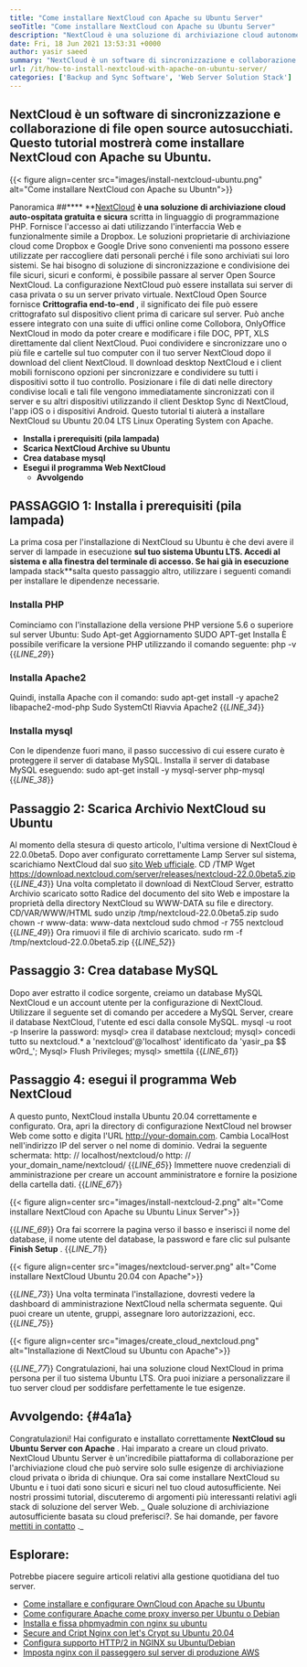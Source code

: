```yaml
---
title: "Come installare NextCloud con Apache su Ubuntu Server" 
seoTitle: "Come installare NextCloud con Apache su Ubuntu Server" 
description: "NextCloud è una soluzione di archiviazione cloud autonome open source scritta in PHP. Questo articolo mostrerà come installare NextCloud con Apache su Ubuntu." 
date: Fri, 18 Jun 2021 13:53:31 +0000
author: yasir saeed
summary: "NextCloud è un software di sincronizzazione e collaborazione di file open source. Questo tutorial mostrerà come installare NextCloud con Apache su Ubuntu." 
url: /it/how-to-install-nextcloud-with-apache-on-ubuntu-server/
categories: ['Backup and Sync Software', 'Web Server Solution Stack']
---
```


## NextCloud è un software di sincronizzazione e collaborazione di file open source autosucchiati. Questo tutorial mostrerà come installare NextCloud con Apache su Ubuntu.

{{< figure align=center src="images/install-nextcloud-ubuntu.png" alt="Come installare NextCloud con Apache su Ubuntn">}}


Panoramica ##****
**[NextCloud][1] **è una soluzione di archiviazione cloud auto-ospitata gratuita e sicura** scritta in linguaggio di programmazione PHP. Fornisce l'accesso ai dati utilizzando l'interfaccia Web e funzionalmente simile a Dropbox. Le soluzioni proprietarie di archiviazione cloud come Dropbox e Google Drive sono convenienti ma possono essere utilizzate per raccogliere dati personali perché i file sono archiviati sui loro sistemi. Se hai bisogno di soluzione di sincronizzazione e condivisione dei file sicuri, sicuri e conformi, è possibile passare al server Open Source NextCloud. La configurazione NextCloud può essere installata sui server di casa privata o su un server privato virtuale.
NextCloud Open Source fornisce **Crittografia end-to-end** , il significato dei file può essere crittografato sul dispositivo client prima di caricare sul server. Può anche essere integrato con una suite di uffici online come Collobora, OnlyOffice NextCloud in modo da poter creare e modificare i file DOC, PPT, XLS direttamente dal client NextCloud. Puoi condividere e sincronizzare uno o più file e cartelle sul tuo computer con il tuo server NextCloud dopo il download del client NextCloud. Il download desktop NextCloud e i client mobili forniscono opzioni per sincronizzare e condividere su tutti i dispositivi sotto il tuo controllo. Posizionare i file di dati nelle directory condivise locali e tali file vengono immediatamente sincronizzati con il server e su altri dispositivi utilizzando il client Desktop Sync di NextCloud, l'app iOS o i dispositivi Android.
Questo tutorial ti aiuterà a installare NextCloud su Ubuntu 20.04 LTS Linux Operating System con Apache.
* **Installa i prerequisiti (pila lampada)** 
* **Scarica NextCloud Archive su Ubuntu** 
* **Crea database mysql** 
* **Esegui il programma Web NextCloud** 
  * **Avvolgendo** 

## PASSAGGIO 1: Installa i prerequisiti (pila lampada)
La prima cosa per l'installazione di NextCloud su Ubuntu è che devi avere il server di lampade in esecuzione **sul tuo sistema Ubuntu LTS. Accedi al sistema e alla finestra del terminale di accesso. Se hai già in esecuzione** lampada stack**salta questo passaggio altro, utilizzare i seguenti comandi per installare le dipendenze necessarie.

### Installa PHP
Cominciamo con l'installazione della versione PHP versione 5.6 o superiore sul server Ubuntu:
Sudo Apt-get Aggiornamento
SUDO APT-get Installa
È possibile verificare la versione PHP utilizzando il comando seguente:
php -v
{{_LINE_29_}}

### Installa Apache2
Quindi, installa Apache con il comando:
sudo apt-get install -y apache2 libapache2-mod-php
Sudo SystemCtl Riavvia Apache2
{{_LINE_34_}}

### Installa mysql
Con le dipendenze fuori mano, il passo successivo di cui essere curato è proteggere il server di database MySQL. Installa il server di database MySQL eseguendo:
sudo apt-get install -y mysql-server php-mysql
{{_LINE_38_}}

## Passaggio 2: Scarica Archivio NextCloud su Ubuntu
Al momento della stesura di questo articolo, l'ultima versione di NextCloud è 22.0.0beta5. Dopo aver configurato correttamente Lamp Server sul sistema, scarichiamo NextCloud dal suo [sito Web ufficiale][2].
CD /TMP
Wget https://download.nextcloud.com/server/releases/nextcloud-22.0.0beta5.zip
{{_LINE_43_}}
Una volta completato il download di NextCloud Server, estratto Archivio scaricato sotto Radice del documento del sito Web e impostare la proprietà della directory NextCloud su WWW-DATA su file e directory.
CD/VAR/WWW/HTML
sudo unzip /tmp/nextcloud-22.0.0beta5.zip
sudo chown -r www-data: www-data nextcloud
sudo chmod -r 755 nextcloud
{{_LINE_49_}}
Ora rimuovi il file di archivio scaricato.
sudo rm -f /tmp/nextcloud-22.0.0beta5.zip
{{_LINE_52_}}

## Passaggio 3: Crea database MySQL
Dopo aver estratto il codice sorgente, creiamo un database MySQL NextCloud e un account utente per la configurazione di NextCloud. Utilizzare il seguente set di comando per accedere a MySQL Server, creare il database NextCloud, l'utente ed esci dalla console MySQL.
mysql -u root -p
Inserire la password:
mysql> crea il database nextcloud;
mysql> concedi tutto su nextcloud.* a 'nextcloud'@'localhost' identificato da 'yasir_pa $$ w0rd_';
Mysql> Flush Privileges;
mysql> smettila
{{_LINE_61_}}

## Passaggio 4: esegui il programma Web NextCloud
A questo punto, NextCloud installa Ubuntu 20.04 correttamente e configurato. Ora, apri la directory di configurazione NextCloud nel browser Web come sotto e digita l'URL http://your-domain.com. Cambia LocalHost nell'indirizzo IP del server o nel nome di dominio. Vedrai la seguente schermata:
http: // localhost/nextcloud/o http: // your_domain_name/nextcloud/
{{_LINE_65_}}
Immettere nuove credenziali di amministrazione per creare un account amministratore e fornire la posizione della cartella dati.
{{_LINE_67_}}

{{< figure align=center src="images/install-nextcloud-2.png" alt="Come installare NextCloud con Apache su Ubuntu Linux Server">}}

{{_LINE_69_}}
Ora fai scorrere la pagina verso il basso e inserisci il nome del database, il nome utente del database, la password e fare clic sul pulsante **Finish Setup** .
{{_LINE_71_}}

{{< figure align=center src="images/nextcloud-server.png" alt="Come installare NextCloud Ubuntu 20.04 con Apache">}}

{{_LINE_73_}}
Una volta terminata l'installazione, dovresti vedere la dashboard di amministrazione NextCloud nella schermata seguente. Qui puoi creare un utente, gruppi, assegnare loro autorizzazioni, ecc.
{{_LINE_75_}}

{{< figure align=center src="images/create_cloud_nextcloud.png" alt="Installazione di NextCloud su Ubuntu con Apache">}}

{{_LINE_77_}}
Congratulazioni, hai una soluzione cloud NextCloud in prima persona per il tuo sistema Ubuntu LTS. Ora puoi iniziare a personalizzare il tuo server cloud per soddisfare perfettamente le tue esigenze.

## **Avvolgendo:**  {#4a1a}

Congratulazioni! Hai configurato e installato correttamente **NextCloud su Ubuntu Server con Apache** . Hai imparato a creare un cloud privato. NextCloud Ubuntu Server è un'incredibile piattaforma di collaborazione per l'archiviazione cloud che può servire solo sulle esigenze di archiviazione cloud privata o ibrida di chiunque. Ora sai come installare NextCloud su Ubuntu e i tuoi dati sono sicuri e sicuri nel tuo cloud autosufficiente. Nei nostri prossimi tutorial, discuteremo di argomenti più interessanti relativi agli stack di soluzione del server Web.
_ Quale soluzione di archiviazione autosufficiente basata su cloud preferisci?. Se hai domande, per favore [mettiti in contatto][3] ._

## Esplorare:
Potrebbe piacere seguire articoli relativi alla gestione quotidiana del tuo server.
  * [Come installare e configurare OwnCloud con Apache su Ubuntu][4]
  * [Come configurare Apache come proxy inverso per Ubuntu o Debian][5]
  * [Installa e fissa phpmyadmin con nginx su ubuntu][6]
  * [Secure and Cript Nginx con let's Crypt su Ubuntu 20.04][7]
  * [Configura supporto HTTP/2 in NGINX su Ubuntu/Debian][8]
  * [Imposta nginx con il passeggero sul server di produzione AWS][9]



[1]: https://nextcloud.com/
[2]: https://nextcloud.com/install/
[3]: mailto:yasir.saeed@aspose.com
[4]: https://blog.containerize.com/backup-and-sync-software/how-to-install-and-configure-owncloud-with-apache-on-ubuntu/
[5]: https://blog.containerize.com/web-server-solution-stack/how-to-configure-apache-as-a-reverse-proxy-for-ubuntudebian/
[6]: https://blog.containerize.com/web-server-solution-stack/how-to-install-and-secure-phpmyadmin-with-nginx-on-ubuntu/
[7]: https://blog.containerize.com/web-server-solution-stack/how-to-secure-nginx-with-letsencrypt-on-ubuntu-20-04/
[8]: https://blog.containerize.com/web-server-solution-stack/how-to-configure-http2-support-in-nginx-on-ubuntudebian/
[9]: https://blog.containerize.com/web-server-solution-stack/how-to-setup-nginx-with-passenger-on-aws-production-server/
